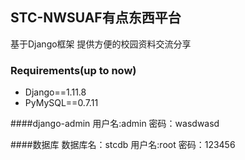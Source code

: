 ## STC-NWSUAF有点东西平台
基于Django框架 提供方便的校园资料交流分享

### Requirements(up to now)

* Django==1.11.8
* PyMySQL==0.7.11

####django-admin
用户名:admin
密码：wasdwasd

####数据库
数据库名：stcdb
用户名:root
密码：123456